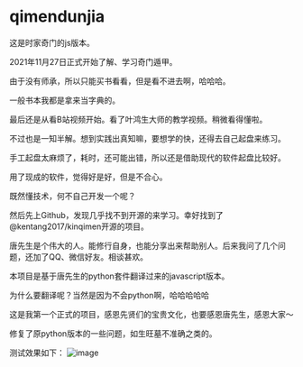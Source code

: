 # qimendunjia
这是时家奇门的js版本。

2021年11月27日正式开始了解、学习奇门遁甲。

由于没有师承，所以只能买书看看，但是看不进去啊，哈哈哈。

一般书本我都是拿来当字典的。

最后还是从看B站视频开始。看了叶鸿生大师的教学视频。稍微看得懂啦。

不过也是一知半解。想到实践出真知嘛，要想学的快，还得去自己起盘来练习。

手工起盘太麻烦了，耗时，还可能出错，所以还是借助现代的软件起盘比较好。

用了现成的软件，觉得好是好，但是不合心。

既然懂技术，何不自己开发一个呢？

然后先上Github，发现几乎找不到开源的来学习。幸好找到了@kentang2017/kinqimen开源的项目。

唐先生是个伟大的人。能修行自身，也能分享出来帮助别人。后来我问了几个问题，还加了QQ、微信好友。相谈甚欢。

本项目是基于唐先生的python套件翻译过来的javascript版本。

为什么要翻译呢？当然是因为不会python啊，哈哈哈哈哈

这是我第一个正式的项目，感恩先贤们的宝贵文化，也要感恩唐先生，感恩大家～


修复了原python版本的一些问题，如生旺墓不准确之类的。


测试效果如下：
![image](https://user-images.githubusercontent.com/25190239/144270056-ac09e50b-21f5-4507-b4c9-54fca08fe8e0.png)
